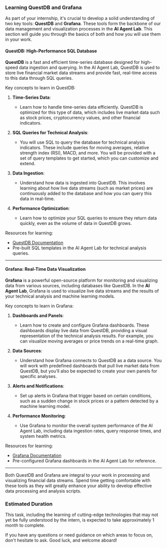 ### Learning QuestDB and Grafana

As part of your internship, it's crucial to develop a solid understanding of two key tools: **QuestDB** and **Grafana**. These tools form the backbone of our data management and visualization processes in the **AI Agent Lab**. This section will guide you through the basics of both and how you will use them in your work.

#### QuestDB: High-Performance SQL Database

**QuestDB** is a fast and efficient time-series database designed for high-speed data ingestion and querying. In the AI Agent Lab, QuestDB is used to store live financial market data streams and provide fast, real-time access to this data through SQL queries.

Key concepts to learn in QuestDB:

1. **Time-Series Data**:
   - Learn how to handle time-series data efficiently. QuestDB is optimized for this type of data, which includes live market data such as stock prices, cryptocurrency values, and other financial indicators.
   
2. **SQL Queries for Technical Analysis**:
   - You will use SQL to query the database for technical analysis indicators. These include queries for moving averages, relative strength index (RSI), MACD, and more. You will be provided with a set of query templates to get started, which you can customize and extend.
   
3. **Data Ingestion**:
   - Understand how data is ingested into QuestDB. This involves learning about how live data streams (such as market prices) are continuously added to the database and how you can query this data in real-time.

4. **Performance Optimization**:
   - Learn how to optimize your SQL queries to ensure they return data quickly, even as the volume of data in QuestDB grows.

Resources for learning:
- [QuestDB Documentation](https://questdb.io/docs/)
- Pre-built SQL templates in the AI Agent Lab for technical analysis queries.

---

#### Grafana: Real-Time Data Visualization

**Grafana** is a powerful open-source platform for monitoring and visualizing data from various sources, including databases like QuestDB. In the **AI Agent Lab**, Grafana is used to visualize live data streams and the results of your technical analysis and machine learning models.

Key concepts to learn in Grafana:

1. **Dashboards and Panels**:
   - Learn how to create and configure Grafana dashboards. These dashboards display live data from QuestDB, providing a visual representation of the technical analysis results. For example, you can visualize moving averages or price trends on a real-time graph.
   
2. **Data Sources**:
   - Understand how Grafana connects to QuestDB as a data source. You will work with predefined dashboards that pull live market data from QuestDB, but you’ll also be expected to create your own panels for specific analyses.
   
3. **Alerts and Notifications**:
   - Set up alerts in Grafana that trigger based on certain conditions, such as a sudden change in stock prices or a pattern detected by a machine learning model.
   
4. **Performance Monitoring**:
   - Use Grafana to monitor the overall system performance of the AI Agent Lab, including data ingestion rates, query response times, and system health metrics.

Resources for learning:
- [Grafana Documentation](https://grafana.com/docs/)
- Pre-configured Grafana dashboards in the AI Agent Lab for reference.

---

Both QuestDB and Grafana are integral to your work in processing and visualizing financial data streams. Spend time getting comfortable with these tools as they will greatly enhance your ability to develop effective data processing and analysis scripts.


### Estimated Duration

This task, including the learning of cutting-edge technologies that may not yet be fully understood by the intern, is expected to take approximately 1 month to complete.

If you have any questions or need guidance on which areas to focus on, don't hesitate to ask. Good luck, and welcome aboard!
